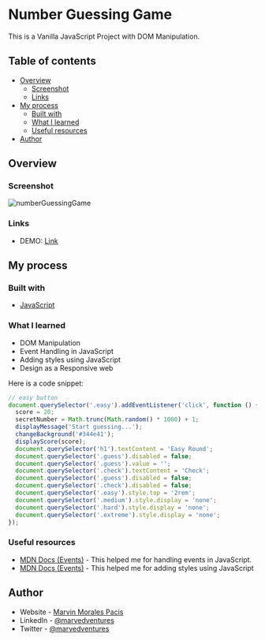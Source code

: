 # Number Guessing Game

This is a Vanilla JavaScript Project with DOM Manipulation.

## Table of contents

- [Overview](#overview)
  - [Screenshot](#screenshot)
  - [Links](#links)
- [My process](#my-process)
  - [Built with](#built-with)
  - [What I learned](#what-i-learned)
  - [Useful resources](#useful-resources)
- [Author](#author)

## Overview

### Screenshot

![numberGuessingGame](https://user-images.githubusercontent.com/108392678/197387185-bdf8a84a-9172-442e-844d-e1a9808efec1.png)

### Links

- DEMO: [Link](https://marvedventures.github.io/Number-Guessing-Game-v2/)

## My process

### Built with

- [JavaScript](https://developer.mozilla.org/en-US/docs/Web/JavaScript)

### What I learned

- DOM Manipulation
- Event Handling in JavaScript
- Adding styles using JavaScript
- Design as a Responsive web

Here is a code snippet:

```script.js
// easy button
document.querySelector('.easy').addEventListener('click', function () {
  score = 20;
  secretNumber = Math.trunc(Math.random() * 1000) + 1;
  displayMessage('Start guessing...');
  changeBackground('#344e41');
  displayScore(score);
  document.querySelector('h1').textContent = 'Easy Round';
  document.querySelector('.guess').disabled = false;
  document.querySelector('.guess').value = '';
  document.querySelector('.check').textContent = 'Check';
  document.querySelector('.guess').disabled = false;
  document.querySelector('.check').disabled = false;
  document.querySelector('.easy').style.top = '2rem';
  document.querySelector('.medium').style.display = 'none';
  document.querySelector('.hard').style.display = 'none';
  document.querySelector('.extreme').style.display = 'none';
});
```


### Useful resources

- [MDN Docs (Events)](https://developer.mozilla.org/en-US/docs/Learn/JavaScript/Building_blocks/Events) - This helped me for handling events in JavaScript.
- [MDN Docs (Events)](https://developer.mozilla.org/en-US/docs/Web/API/HTMLElement/style) - This helped me for adding styles using JavaScript


## Author

- Website - [Marvin Morales Pacis](https://marvin-morales-pacis.vercel.app/)
- LinkedIn - [@marvedventures](https://www.linkedin.com/in/marvedventures/)
- Twitter - [@marvedventures](https://www.twitter.com/marvedventures)
